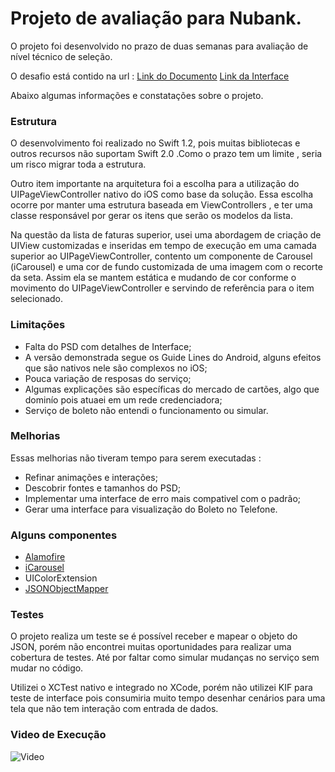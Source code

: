 # Projeto de avaliação para Nubank. #

O projeto foi desenvolvido no prazo de duas semanas para avaliação de nível técnico de seleção.

O desafio está contido na url :
[Link do Documento](https://github.com/digoreis/nubank-test/blob/master/resources/iOS-MobileSoftwareEngineer-Test.pdf)
[Link da Interface](https://github.com/digoreis/nubank-test/blob/master/resources/bill_interface.pdf)

Abaixo algumas informações e constatações sobre o projeto.

### Estrutura ###

O desenvolvimento foi realizado no Swift 1.2, pois muitas bibliotecas e outros recursos não suportam Swift 2.0 .Como o prazo tem um limite , seria um risco migrar toda a estrutura.

Outro item importante na arquitetura foi a escolha para a utilização do UIPageViewController nativo do iOS como base da solução. Essa escolha ocorre por manter uma estrutura baseada em ViewControllers , e ter uma classe responsável por gerar os itens que serão os modelos da lista.

Na questão da lista de faturas superior, usei uma abordagem de criação de UIView customizadas e inseridas em tempo de execução em uma camada superior ao UIPageViewController, contento um componente de Carousel (iCarousel) e uma cor de fundo customizada de uma imagem com o recorte da seta. Assim ela se mantem estática e mudando de cor conforme o movimento do UIPageViewController e servindo de referência para o item selecionado.

### Limitações ###

* Falta do PSD com detalhes de Interface;
* A versão demonstrada segue os Guide Lines do Android, alguns efeitos que são nativos nele são complexos no iOS;
* Pouca variação de resposas do serviço;
* Algumas explicações são específicas do mercado de cartões, algo que dominío pois atuaei em um rede credenciadora;
* Serviço de boleto não entendi o funcionamento ou simular.

### Melhorias ###

Essas melhorias não tiveram tempo para serem executadas :

* Refinar animações e interações;
* Descobrir fontes e tamanhos do PSD;
* Implementar uma interface de erro mais compativel com o padrão;
* Gerar uma interface para visualização do Boleto no Telefone.

### Alguns componentes ###

* [Alamofire](https://github.com/Alamofire/Alamofire)
* [iCarousel](https://github.com/nicklockwood/iCarousel)
* UIColorExtension
* [JSONObjectMapper](https://github.com/Hearst-DD/ObjectMapper)

### Testes ###

O projeto realiza um teste se é possível receber e mapear o objeto do JSON, porém não encontrei muitas oportunidades para realizar uma cobertura de testes. Até por faltar como simular mudanças no serviço sem mudar no código.

Utilizei o XCTest nativo e integrado no XCode, porém não utilizei KIF para teste de interface pois consumiria muito tempo desenhar cenários para uma tela que não tem interação com entrada de dados.

### Video de Execução ###

![Video](https://github.com/digoreis/nubank-test/blob/master/testenubank1.gif)
